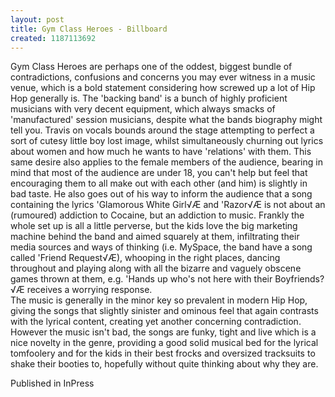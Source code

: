 ```yaml
---
layout: post
title: Gym Class Heroes - Billboard
created: 1187113692
---
```

Gym Class Heroes are perhaps one of the oddest, biggest bundle of contradictions, confusions and concerns you may ever witness in a music venue, which is a bold statement considering how screwed up a lot of Hip Hop generally is. The 'backing band' is a bunch of highly proficient musicians with very decent equipment, which always smacks of 'manufactured' session musicians, despite what the bands biography might tell you. Travis on vocals bounds around the stage attempting to perfect a sort of cutesy little boy lost image, whilst simultaneously churning out lyrics about women and how much he wants to have 'relations' with them. This same desire also applies to the female members of the audience, bearing in mind that most of the audience are under 18, you can't help but feel that encouraging them to all make out with each other (and him) is slightly in bad taste. He also goes out of his way to inform the audience that a song containing the lyrics 'Glamorous White Girl√Æ and 'Razor√Æ is not about an (rumoured) addiction to Cocaine, but an addiction to music. Frankly the whole set up is all a little perverse, but the kids love the big marketing machine behind the band and aimed squarely at them, infiltrating their media sources and ways of thinking (i.e. MySpace, the band have a song called 'Friend Request√Æ), whooping in the right places, dancing throughout and playing along with all the bizarre and vaguely obscene games thrown at them, e.g. 'Hands up who's not here with their Boyfriends?√Æ receives a worrying response.<br>The music is generally in the minor key so prevalent in modern Hip Hop, giving the songs that slightly sinister and ominous feel that again contrasts with the lyrical content, creating yet another concerning contradiction. However the music isn't bad, the songs are funky, tight and live which is a nice novelty in the genre, providing a good solid musical bed for the lyrical tomfoolery and for the kids in their best frocks and oversized tracksuits to shake their booties to, hopefully without quite thinking about why they are.
<p>Published in InPress</p>
